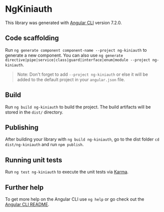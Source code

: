 # NgKiniauth

This library was generated with [Angular CLI](https://github.com/angular/angular-cli) version 7.2.0.

## Code scaffolding

Run `ng generate component component-name --project ng-kiniauth` to generate a new component. You can also use `ng generate directive|pipe|service|class|guard|interface|enum|module --project ng-kiniauth`.
> Note: Don't forget to add `--project ng-kiniauth` or else it will be added to the default project in your `angular.json` file. 

## Build

Run `ng build ng-kiniauth` to build the project. The build artifacts will be stored in the `dist/` directory.

## Publishing

After building your library with `ng build ng-kiniauth`, go to the dist folder `cd dist/ng-kiniauth` and run `npm publish`.

## Running unit tests

Run `ng test ng-kiniauth` to execute the unit tests via [Karma](https://karma-runner.github.io).

## Further help

To get more help on the Angular CLI use `ng help` or go check out the [Angular CLI README](https://github.com/angular/angular-cli/blob/master/README.md).
